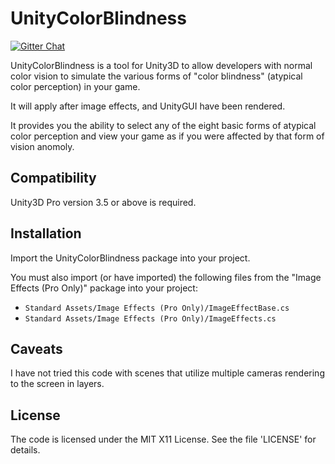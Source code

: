 # UnityColorBlindness

[![Gitter Chat](https://badges.gitter.im/MrJoy/UnityColorBlindness.png)](https://gitter.im/MrJoy/UnityColorBlindness)

UnityColorBlindness is a tool for Unity3D to allow developers with normal color
vision to simulate the various forms of "color blindness" (atypical color
perception) in your game.

It will apply after image effects, and UnityGUI have been rendered.

It provides you the ability to select any of the eight basic forms of atypical
color perception and view your game as if you were affected by that form of
vision anomoly.


## Compatibility

Unity3D Pro version 3.5 or above is required.


## Installation

Import the UnityColorBlindness package into your project.

You must also import (or have imported) the following files from the
"Image Effects (Pro Only)" package into your project:

* `Standard Assets/Image Effects (Pro Only)/ImageEffectBase.cs`
* `Standard Assets/Image Effects (Pro Only)/ImageEffects.cs`


## Caveats

I have not tried this code with scenes that utilize multiple cameras rendering
to the screen in layers.


## License

The code is licensed under the MIT X11 License.  See the file 'LICENSE' for
details.
